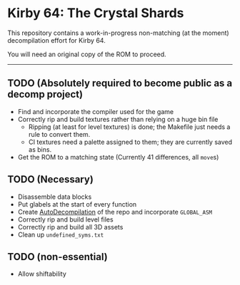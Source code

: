 # Kirby 64: The Crystal Shards

This repository contains a work-in-progress non-matching (at the moment) decompilation effort for Kirby 64.

You will need an original copy of the ROM to proceed.

---

## TODO (Absolutely required to become public as a decomp project)
 - Find and incorporate the compiler used for the game
 - Correctly rip and build textures rather than relying on a huge bin file
   - Ripping (at least for level textures) is done; the Makefile just needs a rule to convert them.
   - CI textures need a palette assigned to them; they are currently saved as bins.
 - Get the ROM to a matching state (Currently 41 differences, all `move`s)
 
## TODO (Necessary)
 - Disassemble data blocks
 - Put glabels at the start of every function
 - Create [AutoDecompilation](https://github.com/farisawan-2000/auto-decompiler) of the repo and incorporate `GLOBAL_ASM`
 - Correctly rip and build level files
 - Correctly rip and build all 3D assets
 - Clean up `undefined_syms.txt`
 
## TODO (non-essential)
 - Allow shiftability
